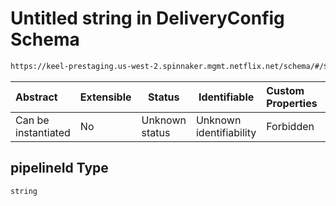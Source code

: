 # Untitled string in DeliveryConfig Schema

```txt
https://keel-prestaging.us-west-2.spinnaker.mgmt.netflix.net/schema/#/$defs/PipelineConstraint/properties/pipelineId
```




| Abstract            | Extensible | Status         | Identifiable            | Custom Properties | Additional Properties | Access Restrictions | Defined In                                                    |
| :------------------ | ---------- | -------------- | ----------------------- | :---------------- | --------------------- | ------------------- | ------------------------------------------------------------- |
| Can be instantiated | No         | Unknown status | Unknown identifiability | Forbidden         | Allowed               | none                | [keel.schema.json\*](keel.schema.json "open original schema") |

## pipelineId Type

`string`
